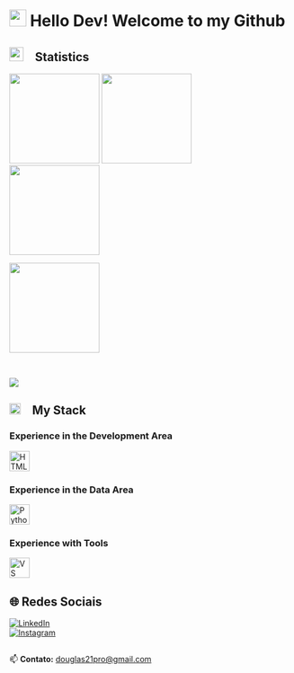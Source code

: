  <h1>
    <img src="https://media.giphy.com/media/hvRJCLFzcasrR4ia7z/giphy.gif" width="30">
    Hello Dev!
    Welcome to my Github 
  </h1>
  
## <img src="https://media.giphy.com/media/iY8CRBdQXODJSCERIr/giphy.gif" width ="25"> &ensp;<b> Statistics  </b> 
<div>  
  <img height="160rem" src="https://github-profile-summary-cards.vercel.app/api/cards/stats?username=DougRib&theme=gruvbox&show_icons=true&hide_border=false&count_private=true"/>
  <img height="160rem" src="https://github-profile-summary-cards.vercel.app/api/cards/profile-details?username=DougRib&theme=gruvbox&show_icons=true&hide_border=false&count_private=true"/>
</div>  
<div>
  <img height="160rem" src="https://github-readme-stats.vercel.app/api?username=DougRib&theme=gruvbox&show_icons=true&include_all_commits=true&hide_border=false&v=3" />

  <img
   height="160rem"
   src="https://github-readme-stats.vercel.app/api/top-langs/?username=DougRib&layout=compact&theme=gruvbox&hide_border=false&langs_count=10&hide=html,css,jupyter%20notebook&v=6"
/>

</div>

<div><br /></div> 

![](https://visitor-badge.laobi.icu/badge?page_id=DougRib.readme)
##

## <img src="https://media2.giphy.com/media/QssGEmpkyEOhBCb7e1/giphy.gif?cid=ecf05e47a0n3gi1bfqntqmob8g9aid1oyj2wr3ds3mg700bl&rid=giphy.gif" width ="20"> &ensp; <b> My Stack</b>

<div>
  <h3>Experience in the Development Area</h3>
  <img height="36rem" src="https://skillicons.dev/icons?i=html,css,typescript,tailwindcss,react,nextjs,vite,python,nodejs,sql" 
       title="HTML, CSS, TypeScript, Tailwindcss, React, NextJS, Vite, Python, NodeJS, SQL."/>
</div>

<div>
  <h3>Experience in the Data Area</h3>
  <img height="36rem" src="https://skillicons.dev/icons?i=python," 
       title="Python, SQL."/>
</div>

<div>
  <h3>Experience with Tools</h3>
  <img height="36rem" src="https://skillicons.dev/icons?i=vscode,git,github,docker" 
       title="VS Code, Git, GitHub, Docker"/>
</div>

##

## 🌐 Redes Sociais

[![LinkedIn](https://img.shields.io/badge/LinkedIn-0077B5?style=for-the-badge&logo=linkedin&logoColor=white)](https://www.linkedin.com/in/douglasribeiro21/)  
[![Instagram](https://img.shields.io/badge/Instagram-E4405F?style=for-the-badge&logo=instagram&logoColor=white)](https://www.instagram.com/douglas_ribeiro_21/)  


##

📫 **Contato:** [douglas21pro@gmail.com](mailto:douglas21pro@gmail.com)


